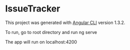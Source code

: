 # IssueTracker

This project was generated with [Angular CLI](https://github.com/angular/angular-cli) version 1.3.2.

To run, go to root directory and run ng serve

The app will run on localhost:4200

